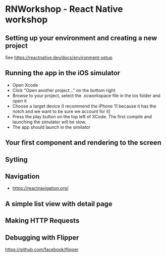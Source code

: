 # RNWorkshop - React Native workshop

## Setting up your environment and creating a new project
See https://reactnative.dev/docs/environment-setup

## Running the app in the iOS simulator
- Open Xcode
- Click "Open another project..." on the bottom right
- Browse to your project, select the .xcworkspace file in the ios folder and open it
- Choose a target device (I recommend the iPhone 11 because it has the notch and we want to be sure we account for it)
- Press the play button on the top left of XCode. The first compile and launching the simulator will be slow.
- The app should launch in the similator

## Your first component and rendering to the screen

## Sytling

## Navigation
- https://reactnavigation.org/

## A simple list view with detail page

## Making HTTP Requests

## Debugging with Flipper
https://github.com/facebook/flipper
